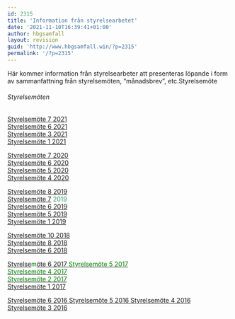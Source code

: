 ```yaml
---
id: 2315
title: 'Information från styrelsearbetet'
date: '2021-11-10T16:39:41+01:00'
author: hbgsamfall
layout: revision
guid: 'http://www.hbgsamfall.win/?p=2315'
permalink: '/?p=2315'
---
```


Här kommer information från styrelsearbeter att presenteras löpande i form av sammanfattning från styrelsemöten, “månadsbrev”, etc.Styrelsemöte

###### Styrelsemöten

[Styrelsemöte 7 2021](http://www.hbgsamfall.win/wp-content/uploads/2021/11/Beslutsprotokoll-4-2021.pdf)  
[Styrelsemöte 6 2021](http://www.hbgsamfall.win/wp-content/uploads/2021/10/Beslutsprotokoll-3-2021.pdf)  
[Styrelsemöte 3 2021](http://www.hbgsamfall.win/wp-content/uploads/2021/05/Beslutsprotokoll-2-2021.pdf)  
[Styrelsemöte 1 2021](http://www.hbgsamfall.win/wp-content/uploads/2021/05/Beslutsprotokoll-1-2021.pdf)

[Styrelsemöte 7 2020](http://www.hbgsamfall.win/wp-content/uploads/2021/03/Beslutsprotokoll-4-2020.pdf)  
[Styrelsemöte 6 2020](http://www.hbgsamfall.win/wp-content/uploads/2020/11/Beslutsprotokoll-3-2020.pdf)  
[Styrelsemöte 5 2020](http://www.hbgsamfall.win/wp-content/uploads/2020/11/Beslutsprotokoll-2-2020.pdf)  
[Styrelsemöte 4 2020](http://www.hbgsamfall.win/wp-content/uploads/2020/11/Beslutsprotokoll-1-2020.pdf)

[Styrelsemöte 8 2019](http://www.hbgsamfall.win/wp-content/uploads/2020/01/Beslutsprotokoll-5-2019.pdf)  
[Styrelsemöte 7](http://www.hbgsamfall.win/wp-content/uploads/2020/01/Beslutsprotokoll-4-2019.pdf) <span style="color: #339966;">2019</span>  
[Styrelsemöte 6 2019](http://www.hbgsamfall.win/wp-content/uploads/2019/10/Beslutsprotokoll-3-2019.pdf)  
[Styrelsemöte 5 2019](http://www.hbgsamfall.win/wp-content/uploads/2019/09/Beslutsprotokoll-2-2019.pdf)  
[Styrelsemöte 1 2019](http://www.hbgsamfall.win/wp-content/uploads/2019/02/Beslutsprotokoll-1-2019.pdf)

[Styrelsemöte 10 2018](http://www.hbgsamfall.win/wp-content/uploads/2019/02/Beslutsprotokoll-10-2018.pdf)  
[Styrelsemöte 8 2018](http://www.hbgsamfall.win/wp-content/uploads/2019/02/Beslutsprotokoll-8-2018.pdf)  
[Styrelsemöte 6 2018](http://www.hbgsamfall.win/wp-content/uploads/2018/10/Beslutsprotokoll-6-2018.pdf)

<span style="color: #008000;">[Styrelse](http://www.hbgsamfall.win/wp-content/uploads/2017/10/Beslutsprotokoll-6-2017.pdf)m[öte 6 2017  ](http://www.hbgsamfall.win/wp-content/uploads/2017/10/Beslutsprotokoll-6-2017.pdf)</span>[<span style="color: #008000;">Styrelsemöte 5 2017</span>](http://www.hbgsamfall.win/wp-content/uploads/2017/09/Beslutsprotokoll-5-2017.pdf)  
[<span style="color: #008000;">Styrelsemöte 4 2017</span>](http://www.hbgsamfall.win/wp-content/uploads/2017/09/Beslutsprotokoll-4-2017.pdf)  
[<span style="color: #008000;">Styrelsemöte 2 2017  
</span>](http://www.hbgsamfall.win/wp-content/uploads/2017/03/Beslutsprotokoll-2-2017-1.pdf)[Styrelsemöte 1 2017](http://www.hbgsamfall.win/wp-content/uploads/2017/02/Beslutsprotokoll-1-2017.pdf)

[Styrelsemöte 6 2016  ](http://www.hbgsamfall.win/wp-content/uploads/2016/12/Styrelsemöte-6-2016-1.pdf)[Styrelsemöte 5 2016](http://www.hbgsamfall.win/wp-content/uploads/2016/09/Beslutsprotokoll-5.pdf)[  ](http://www.hbgsamfall.win/wp-content/uploads/2016/12/Styrelsemöte-6-2016-1.pdf)[Styrelsemöte 4 2016](http://www.hbgsamfall.win/wp-content/uploads/2016/07/Styrelsemöte-4.pdf)  
[Styrelsemöte 3 2016](http://www.hbgsamfall.win/wp-content/uploads/2017/02/Beslutsprotokoll-1-2017.pdf)
